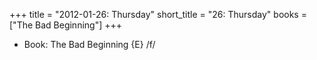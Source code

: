 +++
title = "2012-01-26: Thursday"
short_title = "26: Thursday"
books = ["The Bad Beginning"]
+++


* Book: The Bad Beginning {E} /f/
